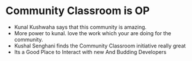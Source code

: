 # Community Classroom is OP

- Kunal Kushwaha says that this community is amazing.
- More power to kunal. love the work which your are doing for the community.
- Kushal Senghani finds the Community Classroom initiative really great 
- Its a Good Place to Interact with new And Budding Developers 
